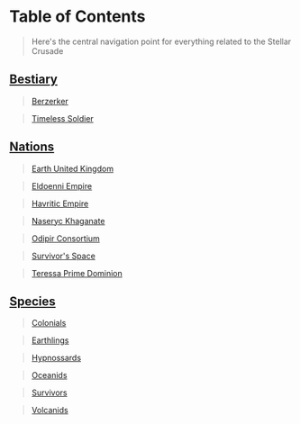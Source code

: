 #   Table of Contents

>   Here's the central navigation point for everything related to the Stellar Crusade

##  [Bestiary](beasts/Bestiary.md)

>   [Berzerker](/beasts/MinorBerzerker.md)

>   [Timeless Soldier](/beasts/TimelessSoldier.md)

##  [Nations](nations/NationNavigation.md)

>   [Earth United Kingdom](/nations/EarthUnitedKingdom.md)

>   [Eldoenni Empire](/nations/EldoenniEmpire.md)

>   [Havritic Empire](/nations/HavriticEmpire.md)

>   [Naseryc Khaganate](/nations/NaserycKhaganate.md)

>   [Odipir Consortium](/nations/OdipirConsortium.md)

>   [Survivor's Space](/nations/SurvivorsSpace.md)

>   [Teressa Prime Dominion](/nations/TeressaPrimeDominion.md)

##  [Species](species/SpeciesNavigation.md)

>   [Colonials](/species/Colonials.md)

>   [Earthlings](/species/Earthlings.md)

>   [Hypnossards](/species/Hypnossards.md)

>   [Oceanids](/species/Oceanids.md)

>   [Survivors](/species/Survivors.md)

>   [Volcanids](/species/Volcanids.md)
